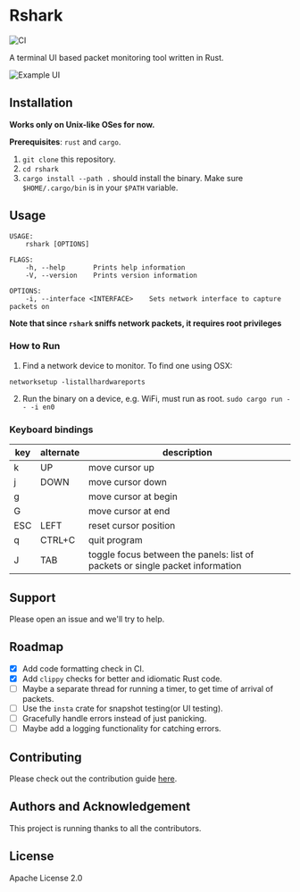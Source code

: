 # Rshark

![CI](https://github.com/pmk21/rshark/workflows/CI/badge.svg)

A terminal UI based packet monitoring tool written in Rust.

![Example UI](images/example.png)

## Installation

**Works only on Unix-like OSes for now.**

**Prerequisites**: `rust` and `cargo`.

1. `git clone` this repository.
2. `cd rshark`
3. `cargo install --path .` should install the binary. Make sure `$HOME/.cargo/bin` is in your `$PATH` variable.

## Usage

```output
USAGE:
    rshark [OPTIONS]

FLAGS:
    -h, --help       Prints help information
    -V, --version    Prints version information

OPTIONS:
    -i, --interface <INTERFACE>    Sets network interface to capture packets on
```

**Note that since `rshark` sniffs network packets, it requires root privileges**

### How to Run
1. Find a network device to monitor. To find one using OSX:

`networksetup -listallhardwareports`

2. Run the binary on a device, e.g. WiFi, must run as root.
`sudo cargo run -- -i en0`

### Keyboard bindings

| key | alternate | description |
|-----|-----------|-------------|
|k    | UP        | move cursor up |
|j    | DOWN      | move cursor down |
|g    |           | move cursor at begin |
|G    |           | move cursor at end |
|ESC  | LEFT      | reset cursor position |
|q    | CTRL+C    | quit program |
|J    | TAB       | toggle focus between the panels: list of packets or single packet information |


## Support

Please open an issue and we'll try to help.

## Roadmap

* [x] Add code formatting check in CI.
* [x] Add `clippy` checks for better and idiomatic Rust code.
* [ ] Maybe a separate thread for running a timer, to get time of arrival of packets.
* [ ] Use the `insta` crate for snapshot testing(or UI testing).
* [ ] Gracefully handle errors instead of just panicking.
* [ ] Maybe add a logging functionality for catching errors.

## Contributing

Please check out the contribution guide [here](CONTRIBUTING.md).

## Authors and Acknowledgement

This project is running thanks to all the contributors.

## License

Apache License 2.0
